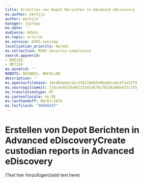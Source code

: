 ```yaml
---
title: Erstellen von Depot Berichten in Advanced eDiscovery
ms.author: markjjo
author: markjjo
manager: laurawi
ms.date: ''
audience: Admin
ms.topic: article
ms.service: O365-seccomp
localization_priority: Normal
ms.collection: M365-security-compliance
search.appverid:
- MOE150
- MET150
ms.assetid: ''
ROBOTS: NOINDEX, NOFOLLOW
description: ''
ms.openlocfilehash: 18cd04a9a11bc37817b60fe96a08ce8c6f1e5279
ms.sourcegitcommit: 73dcdafb15b462223d1a670c781db260eb73c2f5
ms.translationtype: MT
ms.contentlocale: de-DE
ms.lasthandoff: 08/01/2019
ms.locfileid: "36049347"
---
```

# <a name="create-custodian-reports-in-advanced-ediscovery"></a><span data-ttu-id="8be8d-102">Erstellen von Depot Berichten in Advanced eDiscovery</span><span class="sxs-lookup"><span data-stu-id="8be8d-102">Create custodian reports in Advanced eDiscovery</span></span>

<span data-ttu-id="8be8d-103">(Text hier hinzufügen)</span><span class="sxs-lookup"><span data-stu-id="8be8d-103">(add text here)</span></span> 